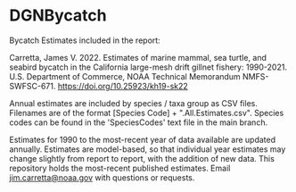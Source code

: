 # DGNBycatch
 Bycatch Estimates included in the report:
 
Carretta, James V. 2022. Estimates of marine mammal, sea turtle, and seabird bycatch in the California large-mesh drift gillnet fishery: 1990-2021. U.S. Department of Commerce, NOAA Technical Memorandum NMFS-SWFSC-671. https://doi.org/10.25923/kh19-sk22

Annual estimates are included by species / taxa group as CSV files. Filenames are of the format [Species Code] + ".All.Estimates.csv". Species codes can be found in the 'SpeciesCodes' text file in the main branch.

Estimates for 1990 to the most-recent year of data available are updated annually. Estimates are model-based, so that individual year estimates may change slightly from report to report, with the addition of new data.  This repository holds the most-recent published estimates. Email jim.carretta@noaa.gov with questions or requests.


